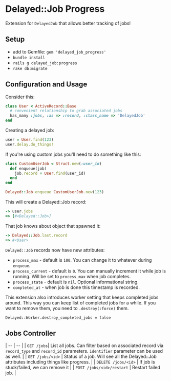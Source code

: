 # Delayed::Job Progress

Extension for `DelayedJob` that allows better tracking of jobs!

## Setup

* add to Gemfile: `gem 'delayed_job_progress'`
* `bundle install`
* `rails g delayed_job:progress`
* `rake db:migrate`

## Configuration and Usage

Consider this:

```ruby
class User < ActiveRecord::Base
  # convenient relationship to grab associated jobs
  has_many :jobs, :as => :record, :class_name => 'DelayedJob'
end
```

Creating a delayed job:
```ruby
user = User.find(123)
user.delay.do_things!
```

If you're using custom jobs you'll need to do something like this:
```ruby
class CustomUserJob < Struct.new(:user_id)
  def enqueue(job)
    job.record = User.find(user_id)
  end
end

Delayed::Job.enqueue CustomUserJob.new(123)
```

This will create a Delayed::Job record:
```ruby
-> user.jobs
=> [#<Delayed::Job>]
```

That job knows about object that spawned it:
```ruby
-> Delayed::Job.last.record
=> #<User>
```

`Delayed::Job` records now have new attributes:
* `process_max` - default is `100`. You can change it to whatever during `enqueue`.
* `process_current` - default is `0`. You can manually increment it while job is running. Will be set to `process_max` when job completes.
* `process_state` - default is `nil`. Optional informational string.
* `completed_at` - when job is done this timestamp is recorded.

This extension also introduces worker setting that keeps completed jobs around. This way you can keep list of completed jobs for a while. If you want to remove them, you need to `.destroy(:force)` them.
```
Delayed::Worker.destroy_completed_jobs = false
```

## Jobs Controller

| -- | -- |
| `GET /jobs`| List all jobs. Can filter based on associated record via `record_type` and `record_id` parameters. `identifier` parameter can be used as well. |
| `GET /jobs/<id>` | Status of a job. Will see all the Delayed::Job attributes including things like progress. |
| `DELETE /jobs/<id>` | If job is stuck/failed, we can remove it |
| `POST /jobs/<id>/restart` | Restart failed job. |


